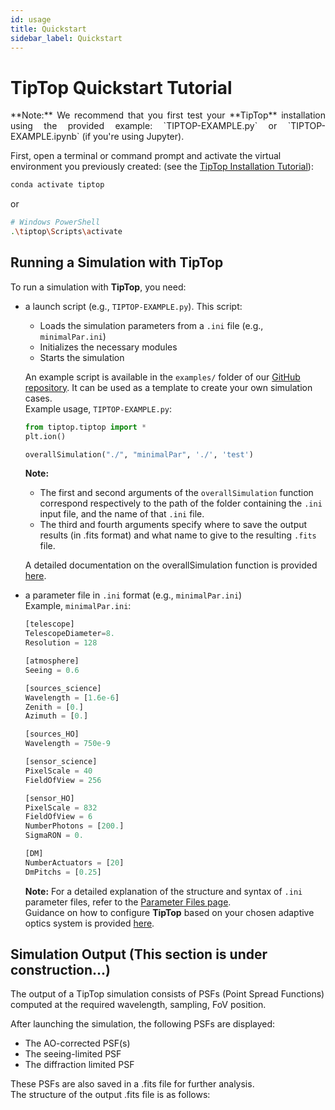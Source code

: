 ```yaml
---
id: usage
title: Quickstart
sidebar_label: Quickstart
---
```


# TipTop Quickstart Tutorial
<p align="justify">
**Note:** We recommend that you first test your **TipTop** installation using the provided example: `TIPTOP-EXAMPLE.py` or `TIPTOP-EXAMPLE.ipynb` (if you're using Jupyter).

First, open a terminal or command prompt and activate the virtual environment you previously created: (see the [TipTop Installation Tutorial](/docs/general/installation.md)):
```bash
conda activate tiptop
```
or
```bash
# Windows PowerShell
.\tiptop\Scripts\activate
```
</p>

## Running a Simulation with TipTop

To run a simulation with **TipTop**, you need:
- a launch script (e.g., `TIPTOP-EXAMPLE.py`). This script:
    - Loads the simulation parameters from a `.ini` file (e.g., `minimalPar.ini`)
    - Initializes the necessary modules
    - Starts the simulation 

    An example script is available in the `examples/` folder of our [GitHub repository](https://github.com/astro-tiptop/TIPTOP). It can be used as a template to create your own simulation cases. \
    Example usage, `TIPTOP-EXAMPLE.py`:
    ```python
    from tiptop.tiptop import *
    plt.ion()

    overallSimulation("./", "minimalPar", './', 'test')
    ```
    **Note:** 
    - The first and second arguments of the `overallSimulation` function correspond respectively to the path of the folder containing the `.ini` input file, and the name of that `.ini` file.
    - The third and fourth arguments specify where to save the output results (in .fits format) and what name to give to the resulting `.fits` file. 

    A detailed documentation on the overallSimulation function is provided [here](/docs/orion/howtosetuplaunchfile).

- a parameter file in `.ini` format (e.g., `minimalPar.ini`) \
    Example, `minimalPar.ini`:
    ```python
    [telescope]
    TelescopeDiameter=8.
    Resolution = 128

    [atmosphere]
    Seeing = 0.6

    [sources_science]
    Wavelength = [1.6e-6]
    Zenith = [0.]
    Azimuth = [0.]

    [sources_HO]
    Wavelength = 750e-9

    [sensor_science]
    PixelScale = 40
    FieldOfView = 256

    [sensor_HO]
    PixelScale = 832
    FieldOfView = 6
    NumberPhotons = [200.]
    SigmaRON = 0.

    [DM]
    NumberActuators = [20]
    DmPitchs = [0.25]
    ```
    **Note:**  For a detailed explanation of the structure and syntax of `.ini` parameter files, refer to the [Parameter Files page](/docs/orion/parameterfiles.md). <br /> Guidance on how to configure **TipTop** based on your chosen adaptive optics system is provided [here](/docs/orion/howtosetup.md).

## Simulation Output (This section is under construction...)

The output of a TipTop simulation consists of PSFs (Point Spread Functions) computed at the required wavelength, sampling, FoV position. 
<!-- Outputs also includes seeing limited PSF, diffraction limited PSF and some useful metrics (SR, EE, FWHM, …) -->

After launching the simulation, the following PSFs are displayed:
- The AO-corrected PSF(s)
- The seeing-limited PSF
- The diffraction limited PSF

These PSFs are also saved in a .fits file for further analysis. \
The structure of the output .fits file is as follows:
